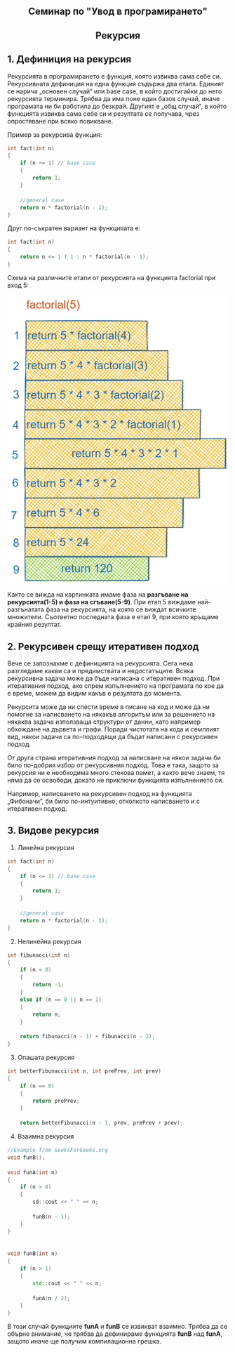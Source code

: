 ## <center> **Семинар по "Увод в програмирането"** </center>

## <center>**Рекурсия**</center>

## **1. Дефиниция на рекурсия**

Рекурсията в програмирането е функция, която извиква сама себе си. Рекурсивната дефиниция на една функция съдържа два етапа. Единият се нарича „основен случай“ или base case, в който достигайки до него рекурсията терминира. Трябва да има поне един базов случай, иначе програмата ни би работила до безкрай. Другият е „общ случай“, в който функцията извиква сама себе си и резултата се получава, чрез опростяване при всяко повикване.

Пример за рекурсива функция:

```cpp
int fact(int n)
{
    if (n <= 1) // base case
    {
        return 1;
    }

    //general case
    return n * factorial(n - 1);
}
```

Друг по-съкратен вариант на функцияата е:

```cpp
int fact(int n)
{
    return n <= 1 ? 1 : n * factorial(n - 1);
}
```

Схема на различните етапи от рекурсията на функцията factorial при вход 5:

![recursion](images/recursionSchema.png)

Както се вижда на картинката имаме фаза на **разгъване на рекурсията(1-5) и фаза на сгъване(5-9)**. При етап 5 виждаме най-разгънатата фаза на рекурсията, на която се виждат всичките множители. Съответно последната фаза е етап 9, при която връщаме крайния резултат.

## **2. Рекурсивен срещу итеративен подход**

Вече се запознахме с дефиницията на рекурсията. Сега нека разгледаме какви са и предимствата и недостатъците. Всяка рекурсивна задача може да бъде написана с итеративен подход. При итеративния подход, ако спрем изпълнението на програмата по кое да е време, можем да видим какъв е резултата до момента.

Рекурсита може да ни спести време в писане на код и може да ни помогне за написването на някакъв алгоритъм или за решението на някаква задача използваща структури от данни, като например обхождане на дървета и графи. Поради чистотата на кода и семплият вид, някои задачи са по-подходящи да бъдат написани с рекурсивен подход.

От друга страна итеративния подход за написване на някои задачи би било по-добрия избор от рекурсивния подход. Това е така, защото за рекурсия ни е необходима много стекова памет, а както вече знаем, тя няма да се освободи, докато не приключи функцията изпълнението си.

Например, написването на рекурсивен подход на функцията „Фибоначи“, би било по-интуитивно, отколкото написването и с итеративен подход.

## **3. Видове рекурсия**

1. Линейна рекурсия

```cpp
int fact(int n)
{
    if (n <= 1) // base case
    {
        return 1;
    }

    //general case
    return n * factorial(n - 1);
}
```

2. Нелинейна рекурсия

```cpp
int fibunacci(int n)
{
	if (n < 0)
	{
		return -1;
	}
	else if (n == 0 || n == 1)
	{
		return n;
	}

	return fibunacci(n - 1) + fibunacci(n - 2);
}
```

3. Опашата рекурсия

```cpp
int betterFibunacci(int n, int prePrev, int prev)
{
	if (n == 0)
	{
		return prePrev;
	}

	return betterFibunacci(n - 1, prev, prePrev + prev);
```

4. Взаимна рекурсия

```cpp
//Example from GeeksForGeeks.org
void funB();

void funA(int n)
{
    if (n > 0)
    {
        sd::cout << " " << n;

        funB(n - 1);
    }
}


void funB(int n)
{
    if (n > 1)
    {
        std::cout << " " << n;

        funA(n / 2);
    }
}
```

В този случай функциите **funA** и **funB** се извикват взаимно. Трябва да се обърне внимание, че трябва да дефинираме функцията **funB** над **funA**, защото иначе ще получим компилационна грешка.
